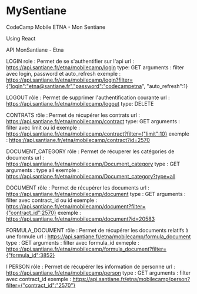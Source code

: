 # MySentiane

CodeCamp Mobile ETNA - Mon Sentiane

Using React


API MonSantiane - Etna

LOGIN
role : Permet de se s'authentifier sur l'api
url : https://api.santiane.fr/etna/mobilecamp/login
type: GET
arguments : filter avec login, password et auto_refresh
exemple : https://api.santiane.fr/etna/mobilecamp/login?filter={"login":"etna@santiane.fr","password":"codecampetna", "auto_refresh":1}


LOGOUT
rôle : Permet de supprimer l'authentification courante
url : https://api.santiane.fr/etna/mobilecamp/logout
type: DELETE


CONTRATS
rôle : Permet de récupérer les contrats
url : https://api.santiane.fr/etna/mobilecamp/contract
type: GET
arguments : filter avec limit ou id
exemple : https://api.santiane.fr/etna/mobilecamp/contract?filter={"limit":10}
exemple : https://api.santiane.fr/etna/mobilecamp/contract?id=2570


DOCUMENT_CATEGORY
rôle : Permet de récuperer les catégories de documents
url : https://api.santiane.fr/etna/mobilecamp/Document_category
type : GET
arguments : type all
exemple : https://api.santiane.fr/etna/mobilecamp/Document_category?type=all


DOCUMENT
rôle : Permet de récupérer les documents
url : https://api.santiane.fr/etna/mobilecamp/document
type : GET
arguments : filter avec contract_id ou id
exemple : https://api.santiane.fr/etna/mobilecamp/document?filter={"contract_id":2570}
exemple : https://api.santiane.fr/etna/mobilecamp/document?id=20583


FORMULA_DOCUMENT
rôle : Permet de récupérer les documents relatifs à une formule
url : https://api.santiane.fr/etna/mobilecamp/formula_document
type : GET
arguments : filter avec formula_id
exmeple : https://api.santiane.fr/etna/mobilecamp/formula_document?filter={"formula_id":3852}

l
PERSON
rôle : Permet de récupérer les information de personne
url : https://api.santiane.fr/etna/mobilecamp/person
type : GET
arguments : filter avec contract_id
exemple : https://api.santiane.fr/etna/mobilecamp/person?filter={"contract_id":"2570"}
